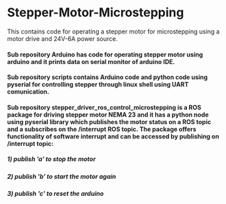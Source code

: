 # Stepper-Motor-Microstepping
This contains code for operating a stepper motor for microstepping using a motor drive and 24V-6A power source.

#### Sub repository Arduino has code for operating stepper motor using arduino and it prints data on serial monitor of arduino IDE.
#### Sub repository scripts contains Arduino code and python code using pyserial for controlling stepper through linux shell using UART comunication.  
#### Sub repository stepper_driver_ros_control_microstepping is a ROS package for driving stepper motor NEMA 23 and it has a python node using pyserial library which publishes the motor status on a ROS topic and a subscribes on the /interrupt ROS topic. The package offers functionality of software interrupt and can be accessed by publishing on /interrupt topic:
##### 1) publish 'a' to stop the motor
##### 2) publish 'b' to start the motor again
##### 3) publish 'c' to reset the arduino
